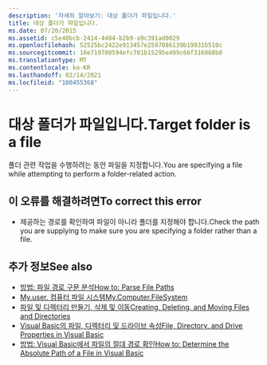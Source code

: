 ```yaml
---
description: '자세히 알아보기: 대상 폴더가 파일입니다.'
title: 대상 폴더가 파일입니다.
ms.date: 07/20/2015
ms.assetid: c5e40bcb-2414-4484-b2b9-a9c391ad0029
ms.openlocfilehash: 52525bc2422e913457e2597086139b19931b510c
ms.sourcegitcommit: 10e719780594efc781b15295e499c66f316068b8
ms.translationtype: MT
ms.contentlocale: ko-KR
ms.lasthandoff: 02/14/2021
ms.locfileid: "100455368"
---
```

# <a name="target-folder-is-a-file"></a><span data-ttu-id="c4d60-103">대상 폴더가 파일입니다.</span><span class="sxs-lookup"><span data-stu-id="c4d60-103">Target folder is a file</span></span>

<span data-ttu-id="c4d60-104">폴더 관련 작업을 수행하려는 동안 파일을 지정합니다.</span><span class="sxs-lookup"><span data-stu-id="c4d60-104">You are specifying a file while attempting to perform a folder-related action.</span></span>  
  
## <a name="to-correct-this-error"></a><span data-ttu-id="c4d60-105">이 오류를 해결하려면</span><span class="sxs-lookup"><span data-stu-id="c4d60-105">To correct this error</span></span>  
  
- <span data-ttu-id="c4d60-106">제공하는 경로를 확인하여 파일이 아니라 폴더를 지정해야 합니다.</span><span class="sxs-lookup"><span data-stu-id="c4d60-106">Check the path you are supplying to make sure you are specifying a folder rather than a file.</span></span>  
  
## <a name="see-also"></a><span data-ttu-id="c4d60-107">추가 정보</span><span class="sxs-lookup"><span data-stu-id="c4d60-107">See also</span></span>

- [<span data-ttu-id="c4d60-108">방법: 파일 경로 구문 분석</span><span class="sxs-lookup"><span data-stu-id="c4d60-108">How to: Parse File Paths</span></span>](../developing-apps/programming/drives-directories-files/how-to-parse-file-paths.md)
- [<span data-ttu-id="c4d60-109">My.user. 컴퓨터 파일 시스템</span><span class="sxs-lookup"><span data-stu-id="c4d60-109">My.Computer.FileSystem</span></span>](xref:Microsoft.VisualBasic.FileIO.FileSystem)
- [<span data-ttu-id="c4d60-110">파일 및 디렉터리 만들기, 삭제 및 이동</span><span class="sxs-lookup"><span data-stu-id="c4d60-110">Creating, Deleting, and Moving Files and Directories</span></span>](../developing-apps/programming/drives-directories-files/creating-deleting-and-moving-files-and-directories.md)
- <span data-ttu-id="c4d60-111">[Visual Basic의 파일, 디렉터리 및 드라이브 속성](/previous-versions/visualstudio/visual-studio-2010/as4xcs58(v=vs.100))</span><span class="sxs-lookup"><span data-stu-id="c4d60-111">[File, Directory, and Drive Properties in Visual Basic](/previous-versions/visualstudio/visual-studio-2010/as4xcs58(v=vs.100))</span></span>
- <span data-ttu-id="c4d60-112">[방법: Visual Basic에서 파일의 절대 경로 확인](/previous-versions/visualstudio/visual-studio-2010/e00wt2d8(v=vs.100))</span><span class="sxs-lookup"><span data-stu-id="c4d60-112">[How to: Determine the Absolute Path of a File in Visual Basic](/previous-versions/visualstudio/visual-studio-2010/e00wt2d8(v=vs.100))</span></span>
